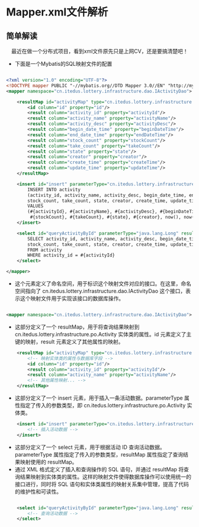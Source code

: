 # Mapper.xml文件解析


## 简单解读

&emsp;最近在做一个分布式项目，看到xml文件原先只是上网CV，还是要搞清楚吧！

* 下面是一个Mybatis的SQL映射文件的配置



```xml

<?xml version="1.0" encoding="UTF-8"?>
<!DOCTYPE mapper PUBLIC "-//mybatis.org//DTD Mapper 3.0//EN" "http://mybatis.org/dtd/mybatis-3-mapper.dtd">
<mapper namespace="cn.itedus.lottery.infrastructure.dao.IActivityDao">

    <resultMap id="activityMap" type="cn.itedus.lottery.infrastructure.po.Activity">
        <id column="id" property="id"/>
        <result column="activity_id" property="activityId"/>
        <result column="activity_name" property="activityName"/>
        <result column="activity_desc" property="activityDesc"/>
        <result column="begin_date_time" property="beginDateTime"/>
        <result column="end_date_time" property="endDateTime"/>
        <result column="stock_count" property="stockCount"/>
        <result column="take_count" property="takeCount"/>
        <result column="state" property="state"/>
        <result column="creator" property="creator"/>
        <result column="create_time" property="createTime"/>
        <result column="update_time" property="updateTime"/>
    </resultMap>

    <insert id="insert" parameterType="cn.itedus.lottery.infrastructure.po.Activity">
        INSERT INTO activity
        (activity_id, activity_name, activity_desc, begin_date_time, end_date_time,
        stock_count, take_count, state, creator, create_time, update_time)
        VALUES
        (#{activityId}, #{activityName}, #{activityDesc}, #{beginDateTime}, #{endDateTime},
         #{stockCount}, #{takeCount}, #{state}, #{creator}, now(), now())
    </insert>

    <select id="queryActivityById" parameterType="java.lang.Long" resultMap="activityMap">
        SELECT activity_id, activity_name, activity_desc, begin_date_time, end_date_time,
        stock_count, take_count, state, creator, create_time, update_time
        FROM activity
        WHERE activity_id = #{activityId}
    </select>

</mapper>

```

* 这个元素定义了命名空间，用于标识这个映射文件对应的接口。在这里，命名空间指向了 cn.itedus.lottery.infrastructure.dao.IActivityDao 这个接口，表示这个映射文件用于实现该接口的数据库操作。

```xml

<mapper namespace="cn.itedus.lottery.infrastructure.dao.IActivityDao">

```

* 这部分定义了一个 resultMap，用于将查询结果映射到 cn.itedus.lottery.infrastructure.po.Activity 实体类的属性。id 元素定义了主键的映射，result 元素定义了其他属性的映射。


```xml
    <resultMap id="activityMap" type="cn.itedus.lottery.infrastructure.po.Activity">
        <!-- 映射实体类的属性与数据库字段 -->
        <id column="id" property="id"/>
        <result column="activity_id" property="activityId"/>
        <result column="activity_name" property="activityName"/>
        <!-- 其他属性映射... -->
    </resultMap>


```

* 这部分定义了一个 insert 元素，用于插入一条活动数据。parameterType 属性指定了传入的参数类型，即 cn.itedus.lottery.infrastructure.po.Activity 实体类。


```xml
    <insert id="insert" parameterType="cn.itedus.lottery.infrastructure.po.Activity">
        <!-- 插入活动数据 -->
    </insert>


```

* 这部分定义了一个 select 元素，用于根据活动 ID 查询活动数据。parameterType 属性指定了传入的参数类型，resultMap 属性指定了查询结果映射使用的 resultMap。
* 通过 XML 格式定义了插入和查询操作的 SQL 语句，并通过 resultMap 将查询结果映射到实体类的属性。这样的映射文件使得数据库操作可以使用统一的接口进行，同时将 SQL 语句和实体类属性的映射关系集中管理，提高了代码的维护性和可读性。

```xml

    <select id="queryActivityById" parameterType="java.lang.Long" resultMap="activityMap">
        <!-- 查询活动数据 -->
    </select>

```